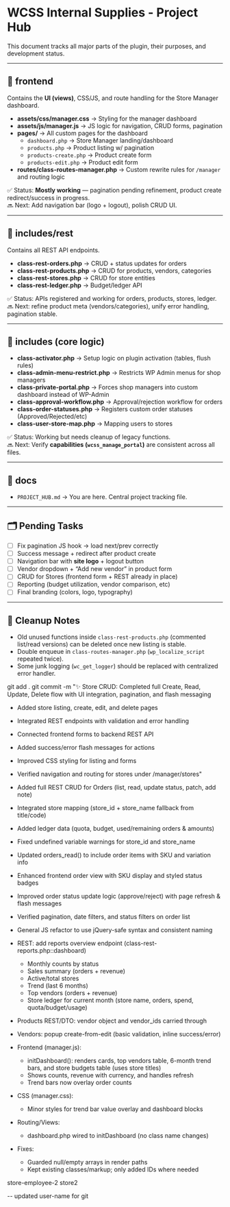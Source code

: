 # WCSS Internal Supplies - Project Hub

This document tracks all major parts of the plugin, their purposes, and development status.

---

## 📂 frontend

Contains the **UI (views)**, CSS/JS, and route handling for the Store Manager dashboard.

- **assets/css/manager.css** → Styling for the manager dashboard
- **assets/js/manager.js** → JS logic for navigation, CRUD forms, pagination
- **pages/** → All custom pages for the dashboard
  - `dashboard.php` → Store Manager landing/dashboard
  - `products.php` → Product listing w/ pagination
  - `products-create.php` → Product create form
  - `products-edit.php` → Product edit form
- **routes/class-routes-manager.php** → Custom rewrite rules for `/manager` and routing logic

✅ Status: **Mostly working** — pagination pending refinement, product create redirect/success in progress.  
🔜 Next: Add navigation bar (logo + logout), polish CRUD UI.

---

## 📂 includes/rest

Contains all REST API endpoints.

- **class-rest-orders.php** → CRUD + status updates for orders
- **class-rest-products.php** → CRUD for products, vendors, categories
- **class-rest-stores.php** → CRUD for store entities
- **class-rest-ledger.php** → Budget/ledger API

✅ Status: APIs registered and working for orders, products, stores, ledger.  
🔜 Next: refine product meta (vendors/categories), unify error handling, pagination stable.

---

## 📂 includes (core logic)

- **class-activator.php** → Setup logic on plugin activation (tables, flush rules)
- **class-admin-menu-restrict.php** → Restricts WP Admin menus for shop managers
- **class-private-portal.php** → Forces shop managers into custom dashboard instead of WP-Admin
- **class-approval-workflow.php** → Approval/rejection workflow for orders
- **class-order-statuses.php** → Registers custom order statuses (Approved/Rejected/etc)
- **class-user-store-map.php** → Mapping users to stores

✅ Status: Working but needs cleanup of legacy functions.  
🔜 Next: Verify **capabilities (`wcss_manage_portal`)** are consistent across all files.

---

## 📂 docs

- `PROJECT_HUB.md` → You are here. Central project tracking file.

---

## 🗂️ Pending Tasks

- [ ] Fix pagination JS hook → load next/prev correctly
- [ ] Success message + redirect after product create
- [ ] Navigation bar with **site logo** + logout button
- [ ] Vendor dropdown + “Add new vendor” in product form
- [ ] CRUD for Stores (frontend form + REST already in place)
- [ ] Reporting (budget utilization, vendor comparison, etc)
- [ ] Final branding (colors, logo, typography)

---

## 🧹 Cleanup Notes

- Old unused functions inside `class-rest-products.php` (commented list/read versions) can be deleted once new listing is stable.
- Double enqueue in `class-routes-manager.php` (`wp_localize_script` repeated twice).
- Some junk logging (`wc_get_logger`) should be replaced with centralized error handler.

git add .
git commit -m "✨ Store CRUD: Completed full Create, Read, Update, Delete flow with UI integration, pagination, and flash messaging

- Added store listing, create, edit, and delete pages
- Integrated REST endpoints with validation and error handling
- Connected frontend forms to backend REST API
- Added success/error flash messages for actions
- Improved CSS styling for listing and forms
- Verified navigation and routing for stores under /manager/stores"

- Added full REST CRUD for Orders (list, read, update status, patch, add note)
- Integrated store mapping (store_id + store_name fallback from title/code)
- Added ledger data (quota, budget, used/remaining orders & amounts)
- Fixed undefined variable warnings for store_id and store_name
- Updated orders_read() to include order items with SKU and variation info
- Enhanced frontend order view with SKU display and styled status badges
- Improved order status update logic (approve/reject) with page refresh & flash messages
- Verified pagination, date filters, and status filters on order list
- General JS refactor to use jQuery-safe syntax and consistent naming

- REST: add reports overview endpoint (class-rest-reports.php::dashboard)
  - Monthly counts by status
  - Sales summary (orders + revenue)
  - Active/total stores
  - Trend (last 6 months)
  - Top vendors (orders + revenue)
  - Store ledger for current month (store name, orders, spend, quota/budget/usage)
- Products REST/DTO: vendor object and vendor_ids carried through
- Vendors: popup create-from-edit (basic validation, inline success/error)
- Frontend (manager.js):
  - initDashboard(): renders cards, top vendors table, 6-month trend bars,
    and store budgets table (uses store titles)
  - Shows counts, revenue with currency, and handles refresh
  - Trend bars now overlay order counts
- CSS (manager.css):
  - Minor styles for trend bar value overlay and dashboard blocks
- Routing/Views:
  - dashboard.php wired to initDashboard (no class name changes)
- Fixes:
  - Guarded null/empty arrays in render paths
  - Kept existing classes/markup; only added IDs where needed

store-employee-2
store2

-- updated user-name for git
